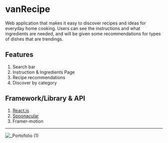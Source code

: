 # vanRecipe

Web application that makes it easy to discover recipes and ideas for everyday home cooking. Users can see the instructions and what ingredients are needed, and will be given some recommendations for types of dishes that are trendings.

## Features ##
1. Search bar
2. Instruction & Ingredients Page
3. Recipe recommendations
4. Discover by category

## Framework/Library & API ##
1. [React.js](https://react.dev/)
2. [Spoonacular](https://spoonacular.com/food-api)
3. Framer-motion

-------------------------------
![_Portofolio (1)](https://user-images.githubusercontent.com/77274711/227406515-7b55044f-7431-40fe-a3b3-99e4b89216f1.png)
